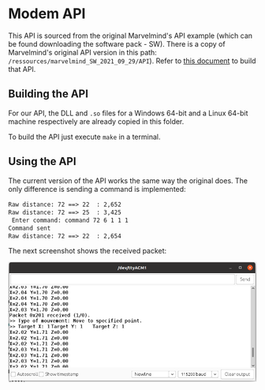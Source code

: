 # Modem API 

This API is sourced from the original Marvelmind's API example (which can be found downloading the software pack - SW). There is a copy of Marvelmind's original API version in this path: `/ressources/marvelmind_SW_2021_09_29/API`). Refer to [this document](/ressources/marvelmind_SW_2021_09_29/API/readme.md) to build that API. 

## Building the API

For our API, the DLL and `.so` files for a Windows 64-bit and a Linux 64-bit machine respectively are already copied in this folder. 

To build the API just execute `make` in a terminal. 

## Using the API

The current version of the API works the same way the original does. The only difference is sending a command is implemented: 

```
Raw distance: 72 ==> 22  : 2,652 
Raw distance: 72 ==> 25  : 3,425 
 Enter command: command 72 6 1 1 1
Command sent
Raw distance: 72 ==> 22  : 2,654
```

The next screenshot shows the received packet: 

![](/assets/img/api_command_example/arduino_ide_serial_monitor.png)